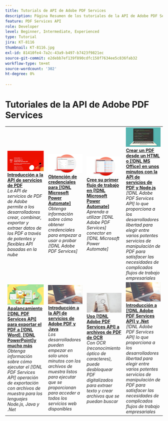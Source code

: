 ```yaml
---
title: Tutorials de API de Adobe PDF Services
description: Página Resumen de los tutoriales de la API de Adobe PDF Services
feature: PDF Services API
role: Developer
level: Beginner, Intermediate, Experienced
type: Tutorial
jira: KT-8116
thumbnail: KT-8116.jpg
exl-id: 81410fe4-7a2c-43a9-b497-b7423f9821ec
source-git-commit: e2debb7ef139f890cdfc158f7634ee5c836fab32
workflow-type: tm+mt
source-wordcount: '302'
ht-degree: 0%

---
```


# Tutoriales de la API de Adobe PDF Services

<table style="table-layout:fixed">
<tr>
 <td>
   <a href="https://experienceleague.adobe.com/docs/adobe-developers-live-events/events/2021/oct2021/pdf-services-api.html">
      <img alt="Introducción a la API de servicios de PDF" src="assets/introduction_1280.png" />
   </a>
    <div>
   <a href="https://experienceleague.adobe.com/docs/adobe-developers-live-events/events/2021/oct2021/pdf-services-api.html"><strong>Introducción a la API de servicios de PDF</strong></a>
    </div>
    <em>La API de servicios de PDF de Adobe permite a los desarrolladores crear, combinar, exportar y extraer datos de los PDF a través de potentes y flexibles API basadas en la nube</em>
    <br>
  </td>
  <td>
   <a href="getting-credentials-power-automate.md">
      <img alt="Obtener credenciales para Microsoft Power Automate" src="assets/createcredentials_1280.png" />
   </a>
    <div>
   <a href="getting-credentials-power-automate.md"><strong>Obtención de credenciales para [!DNL Microsoft Power Automate]</strong></a>
    </div>
    <em>Obtenga información sobre cómo obtener credenciales para empezar a usar o probar [!DNL Adobe PDF Services]</em>
    <br>
  </td>
  <td>
   <a href="create-workflow-power-automate.md">
      <img alt="Crea tu primer flujo de trabajo en Microsoft Power Automate" src="assets/firstflow_1280.png" />
   </a>
    <div>
   <a href="create-workflow-power-automate.md"><strong>Cree su primer flujo de trabajo en [!DNL Microsoft Power Automate]</strong></a>
    </div>
    <em>Aprenda a utilizar [!DNL Adobe PDF Services] conector en [!DNL Microsoft Power Automate]</em>
    <br>
  </td>
  <td>
   <a href="createpdffromhtml.md">
      <img alt="Crea un PDF desde HTML o MS Office en unos minutos con la API de servicios de PDF y Node.js" src="assets/PDFServices_GettingStartedNode_thumb.jpg" />
   </a>
    <div>
   <a href="createpdffromhtml.md"><strong>Crear un PDF desde un HTML o [!DNL MS Office] en unos minutos con la API de servicios de PDF y Node.js</strong></a>
    </div>
    <em>[!DNL Adobe PDF Services API] lo que proporciona a los desarrolladores libertad para elegir entre varios potentes servicios de manipulación de PDF para satisfacer las necesidades de complicados flujos de trabajo empresariales</em>
    <br>
  </td>
</tr>
<tr>
  <td>
   <a href="exportpdf.md">
      <img alt="Uso de la API de servicios de PDF para exportar un PDF a Word, PowerPoint y mucho más" src="assets/PDFServices_ExportPDF_thumb.jpg" />
   </a>
    <div>
   <a href="exportpdf.md"><strong>Apalancamiento [!DNL PDF Services API] para exportar el PDF a [!DNL Word], [!DNL PowerPoint]y mucho más</strong></a>
    </div>
    <em>Obtenga información sobre cómo ejecutar el [!DNL PDF Services API] operación de exportación con archivos de muestra para los lenguajes Node.js, Java y .Net</em>
    <br>
  </td>
   <td>
   <a href="gettingstartedjava.md">
      <img alt="Introducción a la API de servicios de Adobe PDF y Java" src="assets/PDFServices_GettingStartedJAVA_thumb.jpg" />
   </a>
    <div>
   <a href="gettingstartedjava.md"><strong>Introducción a la API de servicios de Adobe PDF y Java</strong></a>
    </div>
    <em>Los desarrolladores pueden empezar en solo unos minutos con los archivos de muestra listos para ejecutar que se proporcionan para acceder a todos los servicios web disponibles</em>
    <br>
  </td>
   <td>
   <a href="ocr.md">
      <img alt="Uso de la API de servicios de Adobe PDF para archivos del PDF de OCR" src="assets/PDFServices_OCR_Thumb.jpg" />
   </a>
    <div>
   <a href="ocr.md"><strong>Uso [!DNL Adobe PDF Services API] a archivos de PDF de OCR</strong></a>
    </div>
    <em>Con OCR (reconocimiento óptico de caracteres), puede desbloquear PDF digitalizados para extraer texto y crear archivos que se puedan buscar</em>
    <br>
  </td>
  <td>
   <a href="gettingstartednet.md">
      <img alt="Introducción a la API de servicios de Adobe PDF y .Net" src="assets/PDFServices_GettingStartedNET_thumb.jpg" />
   </a>
    <div>
   <a href="gettingstartednet.md"><strong>Introducción a [!DNL Adobe PDF Services API] y .Net</strong></a>
    </div>
    <em>[!DNL Adobe PDF Services API] lo que proporciona a los desarrolladores libertad para elegir entre varios potentes servicios de manipulación de PDF para satisfacer las necesidades de complicados flujos de trabajo empresariales</em>
    <br>
  </td>
</tr>
</table>
